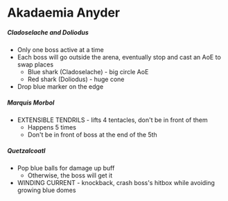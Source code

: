 # Akadaemia Anyder

##### Cladoselache and Doliodus

- Only one boss active at a time
- Each boss will go outside the arena, eventually stop and cast an AoE to swap places
  - Blue shark (Cladoselache) - big circle AoE
  - Red shark (Doliodus) - huge cone
- Drop blue marker on the edge

##### Marquis Morbol

- EXTENSIBLE TENDRILS - lifts 4 tentacles, don't be in front of them
  - Happens 5 times
  - Don't be in front of boss at the end of the 5th

##### Quetzalcoatl

- Pop blue balls for damage up buff
  - Otherwise, the boss will get it
- WINDING CURRENT - knockback, crash boss's hitbox while avoiding growing blue domes
